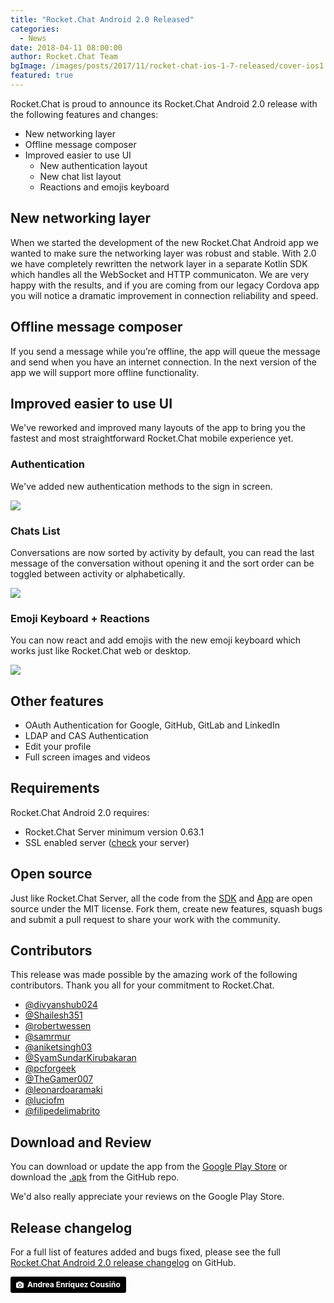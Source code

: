 ```yaml
---
title: "Rocket.Chat Android 2.0 Released"
categories:
  - News
date: 2018-04-11 08:00:00
author: Rocket.Chat Team
bgImage: /images/posts/2017/11/rocket-chat-ios-1-7-released/cover-ios1.7.jpg
featured: true
---
```


Rocket.Chat is proud to announce its Rocket.Chat Android 2.0 release with the following features and changes:

* New networking layer
* Offline message composer
* Improved easier to use UI
  * New authentication layout
  * New chat list layout
  * Reactions and emojis keyboard

## New networking layer

When we started the development of the new Rocket.Chat Android app we wanted to make sure the networking layer was robust and stable. With 2.0 we have completely rewritten the network layer in a separate Kotlin SDK which handles all the WebSocket and HTTP communicaton. We are very happy with the results, and if you are coming from our legacy Cordova app you will notice a dramatic improvement in connection reliability and speed.

## Offline message composer

If you send a message while you’re offline, the app will queue the message and send when you have an internet connection. In the next version of the app we will support more offline functionality.

## Improved easier to use UI

We've reworked and improved many layouts of the app to bring you the fastest and most straightforward
Rocket.Chat mobile experience yet.

### Authentication

<div class="left copy">
<p>
  We've added new authentication methods to the sign in screen.
</p>
</div>
<div class="right image">
  <p>
    <img src="/images/posts/2018/04/2018-04-18-rocket-chat-android-2-released/authentication.png"/>
  </p>
</div>
<div class="clear"></div>

### Chats List

<div class="left copy">
<p>
  Conversations are now sorted by activity by default, you can read the last message of the conversation without opening it and the sort order can be toggled between activity or alphabetically.
</p>
</div>
<div class="right image">
  <p>
    <img src="/images/posts/2018/04/2018-04-18-rocket-chat-android-2-released/chats.png"/>
  </p>
</div>
<div class="clear"></div>

### Emoji Keyboard + Reactions

<div class="left copy">
<p>
  You can now react and add emojis with the new emoji keyboard which works just like Rocket.Chat web or desktop.
</p>
</div>
<div class="right image">
  <p>
    <img src="/images/posts/2018/04/2018-04-18-rocket-chat-android-2-released/emojis.png"/>
  </p>
</div>
<div class="clear"></div>

## Other features

* OAuth Authentication for Google, GitHub, GitLab and LinkedIn
* LDAP and CAS Authentication
* Edit your profile
* Full screen images and videos

## Requirements

Rocket.Chat Android 2.0 requires:

* Rocket.Chat Server minimum version 0.63.1
* SSL enabled server ([check](https://www.ssllabs.com/ssltest/) your server)

## Open source

Just like Rocket.Chat Server, all the code from the [SDK](https://github.com/RocketChat/Rocket.Chat.Kotlin.SDK) and [App](https://github.com/RocketChat/Rocket.Chat.Android) are open source under the MIT license.
Fork them, create new features, squash bugs and submit a pull request to share your work with the community.

## Contributors

This release was made possible by the amazing work of the following contributors. Thank you all for your commitment to Rocket.Chat.

* <a target="_blank" href="https://github.com/divyanshub024">@divyanshub024</a>
* <a target="_blank" href="https://github.com/Shailesh351">@Shailesh351</a>
* <a target="_blank" href="https://github.com/robertwessen">@robertwessen</a>
* <a target="_blank" href="https://github.com/samrmur">@samrmur</a>
* <a target="_blank" href="https://github.com/aniketsingh03">@aniketsingh03</a>
* <a target="_blank" href="https://github.com/SyamSundarKirubakaran">@SyamSundarKirubakaran</a>
* <a target="_blank" href="https://github.com/pcforgeek">@pcforgeek</a>
* <a target="_blank" href="https://github.com/TheGamer007">@TheGamer007</a>
* <a target="_blank" href="https://github.com/leonardoaramaki">@leonardoaramaki</a>
* <a target="_blank" href="https://github.com/luciofm">@luciofm</a>
* <a target="_blank" href="https://github.com/filipedelimabrito">@filipedelimabrito</a>

## Download and Review

You can download or update the app from the [Google Play Store](https://play.google.com/store/apps/details?id=chat.rocket.android) or download the [.apk](https://github.com/RocketChat/Rocket.Chat.Android/releases/tag/v2.0.0)
from the GitHub repo.

We'd also really appreciate your reviews on the Google Play Store.

## Release changelog

For a full list of features added and bugs fixed, please see the full
[Rocket.Chat Android 2.0 release changelog](https://github.com/RocketChat/Rocket.Chat.Android/releases/tag/v2.0.0) on GitHub.

<a style="background-color:black;color:white;text-decoration:none;padding:4px 6px;font-family:-apple-system, BlinkMacSystemFont, &quot;San Francisco&quot;, &quot;Helvetica Neue&quot;, Helvetica, Ubuntu, Roboto, Noto, &quot;Segoe UI&quot;, Arial, sans-serif;font-size:12px;font-weight:bold;line-height:1.2;display:inline-block;border-radius:3px;" href="https://unsplash.com/@andreoiide?utm_medium=referral&amp;utm_campaign=photographer-credit&amp;utm_content=creditBadge" target="_blank" rel="noopener noreferrer" title="Download free do whatever you want high-resolution photos from Andrea Enríquez Cousiño"><span style="display:inline-block;padding:2px 3px;"><svg xmlns="http://www.w3.org/2000/svg" style="height:12px;width:auto;position:relative;vertical-align:middle;top:-1px;fill:white;" viewBox="0 0 32 32"><title>unsplash-logo</title><path d="M20.8 18.1c0 2.7-2.2 4.8-4.8 4.8s-4.8-2.1-4.8-4.8c0-2.7 2.2-4.8 4.8-4.8 2.7.1 4.8 2.2 4.8 4.8zm11.2-7.4v14.9c0 2.3-1.9 4.3-4.3 4.3h-23.4c-2.4 0-4.3-1.9-4.3-4.3v-15c0-2.3 1.9-4.3 4.3-4.3h3.7l.8-2.3c.4-1.1 1.7-2 2.9-2h8.6c1.2 0 2.5.9 2.9 2l.8 2.4h3.7c2.4 0 4.3 1.9 4.3 4.3zm-8.6 7.5c0-4.1-3.3-7.5-7.5-7.5-4.1 0-7.5 3.4-7.5 7.5s3.3 7.5 7.5 7.5c4.2-.1 7.5-3.4 7.5-7.5z"></path></svg></span><span style="display:inline-block;padding:2px 3px;">Andrea Enríquez Cousiño</span></a>
